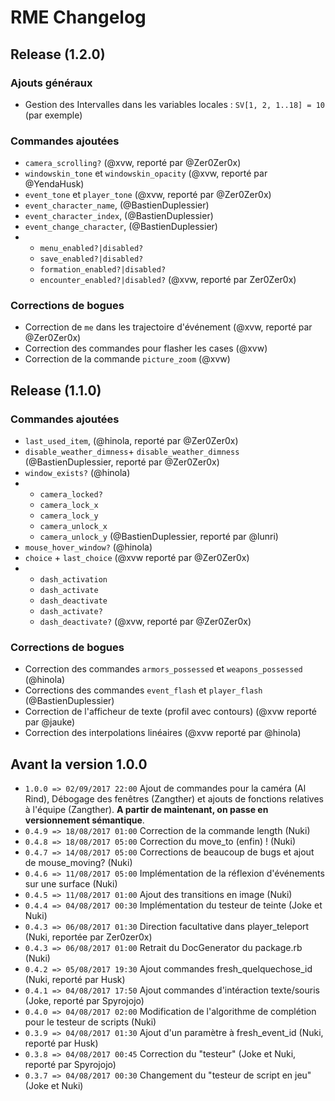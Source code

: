 # RME Changelog

## Release (1.2.0)

### Ajouts généraux

* Gestion des Intervalles dans les variables locales : `SV[1, 2, 1..18] = 10` (par exemple)

### Commandes ajoutées

* `camera_scrolling?` (@xvw, reporté par @Zer0Zer0x)
* `windowskin_tone` et `windowskin_opacity` (@xvw, reporté par @YendaHusk)
* `event_tone` et `player_tone` (@xvw, reporté par @Zer0Zer0x)
* `event_character_name`, (@BastienDuplessier)
* `event_character_index`, (@BastienDuplessier)
* `event_change_character`, (@BastienDuplessier)
*    - `menu_enabled?|disabled?` 
     - `save_enabled?|disabled?`
     - `formation_enabled?|disabled?`
     - `encounter_enabled?|disabled?`
     (@xvw, reporté par Zer0Zer0x)

### Corrections de bogues

* Correction de `me` dans les trajectoire d'événement (@xvw, reporté par @Zer0Zer0x)
* Correction des commandes pour flasher les cases (@xvw)
* Correction de la commande `picture_zoom` (@xvw)

## Release (1.1.0)

### Commandes ajoutées

*  `last_used_item`, (@hinola, reporté par @Zer0Zer0x)
*  `disable_weather_dimness`+ `disable_weather_dimness` (@BastienDuplessier, reporté par @Zer0Zer0x)
*  `window_exists?` (@hinola)
*    - `camera_locked?` 
     - `camera_lock_x`
     - `camera_lock_y`
     - `camera_unlock_x`
     - `camera_unlock_y` 
     (@BastienDuplessier, reporté par @lunri)
*  `mouse_hover_window?` (@hinola)
*  `choice` + `last_choice` (@xvw reporté par @Zer0Zer0x)
*  - `dash_activation`
   - `dash_activate`
   - `dash_deactivate`
   - `dash_activate?`
   - `dash_deactivate?`
   (@xvw, reporté par @Zer0Zer0x)

### Corrections de bogues
*  Correction des commandes `armors_possessed` et `weapons_possessed` (@hinola)
*  Corrections des commandes `event_flash` et `player_flash` (@BastienDuplessier)
*  Correction de l'afficheur de texte (profil avec contours) (@xvw reporté par @jauke)
*  Correction des interpolations linéaires (@xvw reporté par @hinola)


## Avant la version 1.0.0
*  `1.0.0 => 02/09/2017 22:00` Ajout de commandes pour la caméra (Al Rind), Débogage des fenêtres (Zangther) et ajouts de fonctions relatives à l'équipe (Zangther). **A partir de maintenant, on passe en versionnement sémantique**.
*  `0.4.9 => 18/08/2017 01:00` Correction de la commande length (Nuki)
*  `0.4.8 => 18/08/2017 05:00` Correction du move_to (enfin) ! (Nuki)
*  `0.4.7 => 14/08/2017 05:00` Corrections de beaucoup de bugs et ajout de mouse_moving? (Nuki)
*  `0.4.6 => 11/08/2017 05:00` Implémentation de la réflexion d'événements sur une surface (Nuki)
*  `0.4.5 => 11/08/2017 01:00` Ajout des transitions en image (Nuki)
*  `0.4.4 => 04/08/2017 00:30` Implémentation du testeur de teinte (Joke et Nuki)
*  `0.4.3 => 06/08/2017 01:30` Direction facultative dans player_teleport (Nuki, reportée par Zer0zer0x)
*  `0.4.3 => 06/08/2017 01:00` Retrait du DocGenerator du package.rb (Nuki)
*  `0.4.2 => 05/08/2017 19:30` Ajout commandes fresh_quelquechose_id (Nuki, reporté par Husk)
*  `0.4.1 => 04/08/2017 17:50` Ajout commandes d'intéraction texte/souris (Joke, reporté par Spyrojojo)
*  `0.4.0 => 04/08/2017 02:00` Modification de l'algorithme de complétion pour le testeur de scripts (Nuki)
*  `0.3.9 => 04/08/2017 01:30` Ajout d'un paramètre à fresh_event_id (Nuki, reporté par Husk)
*  `0.3.8 => 04/08/2017 00:45` Correction du "testeur" (Joke et Nuki, reporté par Spyrojojo)
*  `0.3.7 => 04/08/2017 00:30` Changement du "testeur de script en jeu" (Joke et Nuki)
